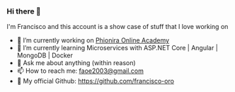 ### Hi there 👋

I'm Francisco and this account is a show case of stuff that I love working on
- 🔭 I’m currently working on [Phionira Online Academy](https://phionira.com/)
- 🌱 I’m currently learning Microservices with ASP.NET Core | Angular | MongoDB | Docker
- 💬 Ask me about anything (within reason)
- 📫 How to reach me: faoe2003@gmail.com
- 🎁 My official Github: https://github.com/francisco-oro
